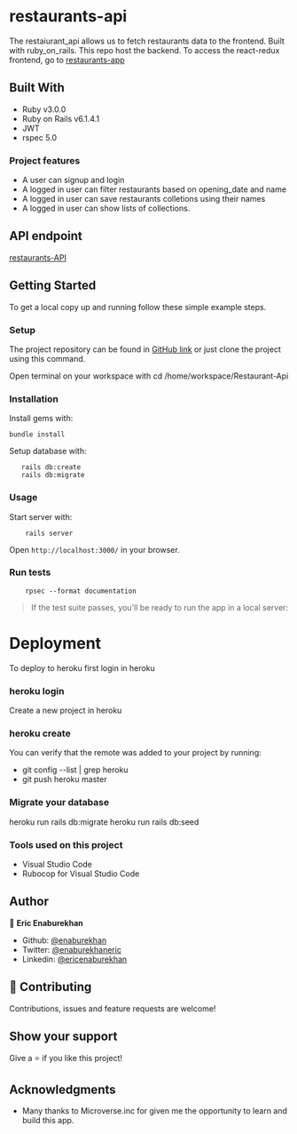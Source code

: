 # restaurants-api
The restaiurant_api allows us to fetch restaurants data to the frontend. Built with ruby_on_rails. This repo host the backend. To access the react-redux frontend, go to [restaurants-app](https://github.com/enaburekhan/restaurant-app.git)

## Built With

- Ruby v3.0.0
- Ruby on Rails v6.1.4.1
- JWT
- rspec 5.0


### Project features

- A user can signup and login
- A logged in user can filter restaurants based on opening_date and name
- A logged in user can save restaurants colletions using their names
- A logged in user can show lists of collections.


## API endpoint 

[restaurants-API]()

## Getting Started

To get a local copy up and running follow these simple example steps.

### Setup   

The project repository can be found in [GitHub link](https://github.com/enaburekhan/Restaurant_API.git) or just clone the project using this command.


Open terminal on your workspace with
cd /home/workspace/Restaurant-Api

### Installation

Install gems with:

```
bundle install
```

Setup database with:

```
   rails db:create
   rails db:migrate
```

### Usage   

Start server with:

```
    rails server
```

Open `http://localhost:3000/` in your browser.

### Run tests

```
    rpsec --format documentation
```

> If the test suite passes, you'll be ready to run the app in a local server:

# Deployment
To deploy to heroku first login in heroku

### heroku login
Create a new project in heroku

### heroku create
You can verify that the remote was added to your project by running:

 - git config --list | grep heroku 
 - git push heroku master 

### Migrate your database

heroku run rails db:migrate
heroku run rails db:seed

### Tools used on this project
- Visual Studio Code
- Rubocop for Visual Studio Code

## Author

👤 **Eric Enaburekhan**

- Github: [@enaburekhan](https://github.com/enaburekhan)
- Twitter: [@enaburekhaneric](https://twitter.com/enaburekhaneric)
- Linkedin: [@ericenaburekhan](https://www.linkedin.com/in/eric-enaburekhan-801a28100/)


## 🤝 Contributing

Contributions, issues and feature requests are welcome!

## Show your support

Give a ⭐️ if you like this project!

## Acknowledgments

- Many thanks to Microverse.inc for given me the opportunity to learn and build this app.




